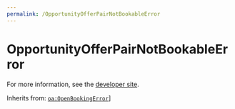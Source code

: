 ```yaml
---
permalink: /OpportunityOfferPairNotBookableError
---
```


# OpportunityOfferPairNotBookableError


For more information, see the [developer site](https://developer.openactive.io/data-model/types/opportunityofferpairnotbookableerror).

Inherits from: [`oa:OpenBookingError`](https://openactive.io/OpenBookingError)]
